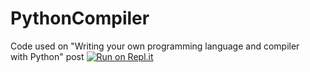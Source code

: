 # PythonCompiler
Code used on "Writing your own programming language and compiler with Python" post
[![Run on Repl.it](https://repl.it/badge/github/marcelogdeandrade/PythonCompiler)](https://repl.it/github/marcelogdeandrade/PythonCompiler)